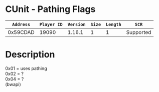 # CUnit - Pathing Flags

| `Address` | `Player ID` | `Version` | `Size` | `Length` | `SCR` |
| ---------- | ----------- | --------- | ------ | -------- | ---- |
| 0x59CDAD | 19090 | 1.16.1 | 1 | 1 | Supported |

# Description

0x01 = uses pathing<br>0x02 = ?<br>0x04 = ?<br>(bwapi)